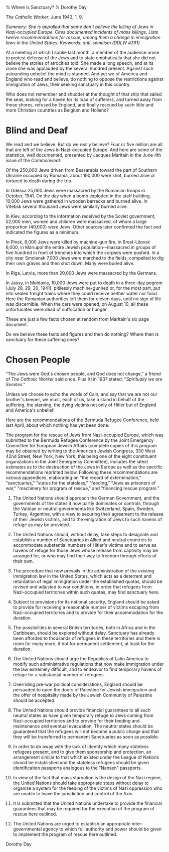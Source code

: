 % Where is Sanctuary?
% Dorothy Day

*The Catholic Worker*, June 1943, 1, 9.

*Summary: She is appalled that some don't believe the killing of Jews in
Nazi-occupied Europe. Cites documented incidents of mass killings. Lists
twelve recommendations for rescue, among them a change in immigration
laws in the United States. Keywords: anti-semitism (DDLW  \#391).*

At a meeting at which I spoke last month, a member of the audience arose
to protest defense of the Jews and to state emphatically that she did
not believe the stories of atrocities told. She made a long speech, and
at its close she was applauded by the several hundred present. Against
such astounding unbelief the mind is stunned. And yet we of America and
England who read and believe, do nothing to oppose the restrictions
against immigration of Jews, their seeking sanctuary in this country.

Who does not remember and shudder at the thought of that ship that
sailed the seas, looking for a haven for its load of sufferers, and
turned away from these shores, refused by England, and finally rescued
by such little and more Christian countries as Belgium and Holland?

Blind and Deaf
===

We read and we believe. But do we really believe? Four or five million
are all that are left of the Jews in Nazi-occupied Europe. And here are
some of the statistics, well documented, presented by Jacques Maritain
in the June 4th issue of the *Commonweal*:

Of the 250,000 Jews driven from Bessarabia toward the part of Southern
Ukraine occupied by Rumania, about 190,000 were shot, burned alive or
tortured to death during the trip.

In Odessa 25,000 Jews were massacred by the Rumanian troops in October,
1941. On the day when a bomb exploded in the staff building, 10,000 Jews
were gathered in wooden barracks and burned alive. In Vitebsk several
thousand Jews were similarly burned alive.

In Kiev, according to the information received by the Soviet government,
52,000 men, women and children were massacred, of whom a large
proportion (40,000) were Jews. Other sources later confirmed the fact
and indicated the figures as a minimum.

In Pinsk, 8,000 Jews were killed by machine-gun fire, in Brest-Litovsk
6,000, in Mariupol the entire Jewish population--massacred in groups of
five hundred in front of trenches into which the corpses were pushed. In
a city near Smolensk 7,000 Jews were marched to the fields, compelled to
dig their own graves and then shot down. Many were buried alive.

In Riga, Latvia, more than 20,000 Jews were massacred by the Germans.

In Jassy, in Moldavia, 10,000 Jews were put to death in a three-day
pogrom (July 28, 29, 30, 1941), pitilessly machine-gunned or, for the
most part, put into sealed freight trains where they could receive
neither water nor food. Here the Rumanian authorities left them for
eleven days, until no sign of life was discernible. When the cars were
opened, on August 10, all these unfortunates were dead of suffocation or
hunger.

These are just a few facts chosen at random from Maritain's six page
document.

Do we believe these facts and figures and then do nothing? Where then is
sanctuary for these suffering ones?

Chosen People
===

"The Jews were God's chosen people, and God does not change," a friend
of *The Catholic Worker* said once. Pius XI in 1937 stated:
"*Spiritually we are Semites*."

Unless we choose to echo the words of Cain, and say that we are not our
brother's keeper, we must, each of us, take a stand in behalf of the
suffering, the starving, the dying victims not only of Hitler but of
England and America's unbelief.

Here are the recommendations of the Bermuda Refugee Conference, held
last April, about which nothing has yet been done:

The program for the rescue of Jews from Nazi-occupied Europe, which was
submitted to the Bermuda Refugee Conference by the Joint Emergency
Committee for European Jewish Affairs (complete copies of this program
may be obtained by writing to the American Jewish Congress, 330 West
42nd Street, New York, New York; this being one of the eight
constituent organizations in the Joint Emergency Committee), includes
the latest estimates as to the destruction of the Jews in Europe as well
as the specific recommendations reprinted below. Following these
recommendations are various appendices, elaborating on "the record of
extermination," "sanctuaries," "status for the stateless," "feeding,"
"Jews as prisoners of war," "machinery for program of rescue," and
"financing rescue program."

1.	The United Nations should approach the German Government, and the
governments of the states it now partly dominates or controls, through
the Vatican or neutral governments like Switzerland, Spain, Sweden,
Turkey, Argentine, with a view to securing their agreement to the
release of their Jewish victims, and to the emigration of Jews to such
havens of refuge as may be provided.

2.	The United Nations should, without delay, take steps to designate
and establish a number of Sanctuaries in Allied and neutral countries to
accommodate substantial numbers of Hitler's victims and to serve as
havens of refuge for those Jews whose release from captivity may be
arranged for, or who may find their way to freedom through efforts of
their own.

3.	 The procedure that now prevails in the administration of the
existing immigration law in the United States, which acts as a deterrent
and retardation of legal immigration under the established quotas,
should be revised and adjusted to war conditions, in order that refugees
from Nazi-occupied territories within such quotas, may find sanctuary
here.

4.	 Subject to provisions for its national security, England should be
asked to provide for receiving a reasonable number of victims escaping
from Nazi-occupied territories and to provide for their accommodation
for the duration.

5.	 The possibilities in several British territories, both in Africa and
in the Caribbean, should be explored without delay. Sanctuary has
already been afforded to thousands of refugees in these territories and
there is room for many more, if not for permanent settlement, at least
for the duration.

6.	The United Nations should urge the Republics of Latin America to
modify such administrative regulations that now make immigration under
the law extremely difficult, and to endeavor to find temporary havens of
refuge for a substantial number of refugees.

7.	 Overriding pre-war political considerations, England should be
persuaded to open the doors of Palestine for Jewish immigration and the
offer of hospitality made by the Jewish Community of Palestine should be
accepted.

8.	 The United Nations should provide financial guarantees to all
such neutral states as have given temporary refuge to Jews coming from
Nazi-occupied territories and to provide for their feeding and
maintenance and eventual evacuation. The neutral states should be
guaranteed that the refugees will not become a public charge and that
they will be transferred to permanent Sanctuaries as soon as possible.

9.	 In order to do away with the lack of identity which many stateless
refugees present, and to give them sponsorship and protection, an
arrangement similar to that which existed under the League of Nations
should be established and the stateless refugees should be given
identification passports analogous to the "Nansen" passports.

10.	 In view of the fact that mass starvation is the design of the Nazi
regime, the United Nations should take appropriate steps without delay
to organize a system for the feeding of the victims of Nazi oppression
who are unable to leave the jurisdiction and control of the Axis.

11.	 It is submitted that the United Nations undertake to provide the
financial guarantees that may be required for the execution of the
program of rescue here outlined.

12.	 The United Nations are urged to establish an appropriate
inter-governmental agency to which full authority and power should be
given to implement the program of rescue here outlined.

Dorothy Day

